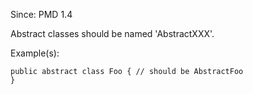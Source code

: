 Since: PMD 1.4

Abstract classes should be named 'AbstractXXX'.

Example(s):
```
public abstract class Foo { // should be AbstractFoo
}
```
